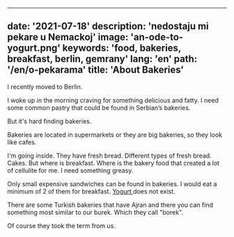 ---
date: '2021-07-18'
description: 'nedostaju mi pekare u Nemackoj'
image: 'an-ode-to-yogurt.png'
keywords: 'food, bakeries, breakfast, berlin, gemrany'
lang: 'en'
path: '/en/o-pekarama'
title: 'About Bakeries'
------
I recently moved to Berlin.

I woke up in the morning craving for something delicious and fatty. I need some common pastry that could be found in Serbian’s bakeries.

But it's hard finding bakeries.

Bakeries are located in supermarkets or they are big bakeries, so they look like cafes.

I'm going inside. They have fresh bread. Different types of fresh bread. Cakes. But where is breakfast. Where is the bakery food that created a lot of cellulite for me. I need something greasy.

Only small expensive sandwiches can be found in bakeries. I would eat a minimum of 2 of them for breakfast. <a href="https://www.balkanbread.com/oda-jogurtu" rel="noopener noreferrer" target="_blank">Yogurt </a> does not exist.

There are some Turkish bakeries that have Ajran and there you can find something most similar to our burek. Which they call "borek".

Of course they took the term from us.
